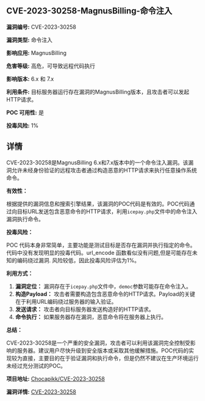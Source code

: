 ## CVE-2023-30258-MagnusBilling-命令注入

**漏洞编号:** CVE-2023-30258

**漏洞类型:** 命令注入

**影响应用:** MagnusBilling

**危害等级:** 高危，可导致远程代码执行

**影响版本:** 6.x 和 7.x

**利用条件:** 目标服务器运行存在漏洞的MagnusBilling版本，且攻击者可以发起HTTP请求。

**POC 可用性:** 是

**投毒风险:** 1%

## 详情

CVE-2023-30258是MagnusBilling 6.x和7.x版本中的一个命令注入漏洞。该漏洞允许未经身份验证的远程攻击者通过构造恶意的HTTP请求来执行任意操作系统命令。

**有效性：**

根据提供的漏洞信息和搜索引擎结果，该漏洞的POC代码是有效的。POC代码通过向目标URL发送包含恶意命令的HTTP请求，利用`icepay.php`文件中的命令注入漏洞执行命令。

**投毒风险：**

POC 代码本身非常简单，主要功能是测试目标是否存在漏洞并执行指定的命令。代码中没有发现明显的投毒代码。url_encode 函数看似没有问题,但是可能存在未知的编码绕过漏洞. 风险较低，因此投毒风险评估为1%。

**利用方式：**

1.  **漏洞定位：** 漏洞存在于`icepay.php`文件中，`democ`参数可能存在命令注入。
2.  **构造Payload：** 攻击者需要构造包含恶意命令的HTTP请求。Payload的关键在于利用URL编码绕过服务器的输入验证。
3.  **发送请求：** 攻击者向目标服务器发送构造好的HTTP请求。
4.  **命令执行：** 如果服务器存在漏洞，恶意命令将在服务器上执行。

**总结：**

CVE-2023-30258是一个严重的安全漏洞，攻击者可以利用该漏洞完全控制受影响的服务器。建议用户尽快升级到安全版本或采取其他缓解措施。POC代码的实现较为直接，主要目的在于验证漏洞和执行命令，但是仍然不建议在生产环境运行未经过充分测试的POC。

**项目地址:** [Chocapikk/CVE-2023-30258](https://github.com/Chocapikk/CVE-2023-30258)

**漏洞详情:** [CVE-2023-30258](https://nvd.nist.gov/vuln/detail/CVE-2023-30258)
